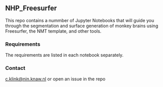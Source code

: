 ## NHP_Freesurfer
This repo contains a nummber of Jupyter Notebooks that will guide you through the segmentation and surface generation of monkey brains using Freesurfer, the NMT template, and other tools.

### Requirements
The requirements are listed in each notebook separately.

### Contact
c.klink@nin.knaw.nl
or open an issue in the repo
